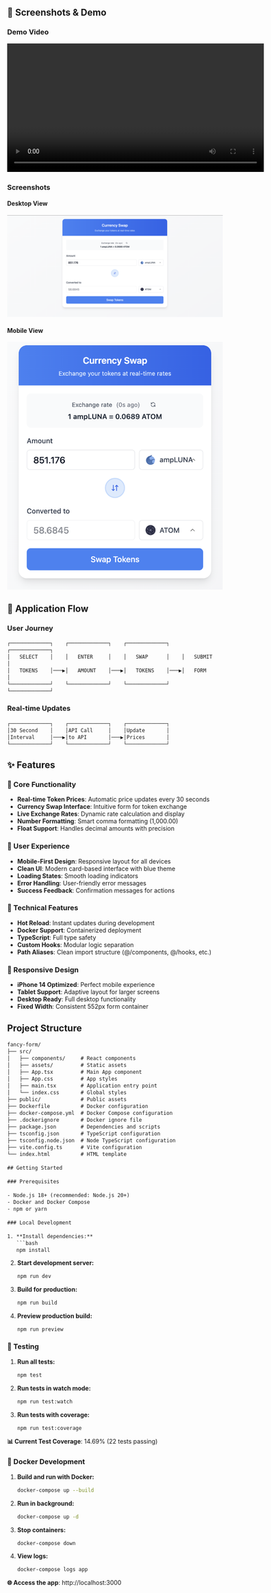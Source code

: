 ## 📸 Screenshots & Demo

### Demo Video
<video width="600" controls>
  <source src="assets/demo.mp4" type="video/mp4">
  Your browser does not support the video tag.
</video>

### Screenshots

#### Desktop View
![Desktop Picture](screenshots/pic-desktop.png)

#### Mobile View  
![Mobile Picture](screenshots/pic-mobile.png)

## 🔄 Application Flow

### User Journey
```
┌─────────────┐    ┌─────────────┐    ┌─────────────┐    ┌─────────────┐
│   SELECT    │    │   ENTER     │    │   SWAP      │    │   SUBMIT    │
│   TOKENS    │───▶│   AMOUNT    │───▶│   TOKENS    │───▶│   FORM      │
└─────────────┘    └─────────────┘    └─────────────┘    └─────────────┘
```

### Real-time Updates
```
┌─────────────┐    ┌─────────────┐    ┌─────────────┐
│30 Second    │    │API Call     │    │Update       │
│Interval     │───▶│to API       │───▶│Prices       │
└─────────────┘    └─────────────┘    └─────────────┘
```

## ✨ Features

### 🎯 Core Functionality
- **Real-time Token Prices**: Automatic price updates every 30 seconds
- **Currency Swap Interface**: Intuitive form for token exchange
- **Live Exchange Rates**: Dynamic rate calculation and display
- **Number Formatting**: Smart comma formatting (1,000.00)
- **Float Support**: Handles decimal amounts with precision

### 🎨 User Experience
- **Mobile-First Design**: Responsive layout for all devices
- **Clean UI**: Modern card-based interface with blue theme
- **Loading States**: Smooth loading indicators
- **Error Handling**: User-friendly error messages
- **Success Feedback**: Confirmation messages for actions

### 🔧 Technical Features
- **Hot Reload**: Instant updates during development
- **Docker Support**: Containerized deployment
- **TypeScript**: Full type safety
- **Custom Hooks**: Modular logic separation
- **Path Aliases**: Clean import structure (@/components, @/hooks, etc.)

### 📱 Responsive Design
- **iPhone 14 Optimized**: Perfect mobile experience
- **Tablet Support**: Adaptive layout for larger screens
- **Desktop Ready**: Full desktop functionality
- **Fixed Width**: Consistent 552px form container

## Project Structure

```
fancy-form/
├── src/
│   ├── components/     # React components
│   ├── assets/         # Static assets
│   ├── App.tsx         # Main App component
│   ├── App.css         # App styles
│   ├── main.tsx        # Application entry point
│   └── index.css       # Global styles
├── public/             # Public assets
├── Dockerfile          # Docker configuration
├── docker-compose.yml  # Docker Compose configuration
├── .dockerignore       # Docker ignore file
├── package.json        # Dependencies and scripts
├── tsconfig.json       # TypeScript configuration
├── tsconfig.node.json  # Node TypeScript configuration
├── vite.config.ts      # Vite configuration
└── index.html          # HTML template

## Getting Started

### Prerequisites

- Node.js 18+ (recommended: Node.js 20+)
- Docker and Docker Compose
- npm or yarn

### Local Development

1. **Install dependencies:**
   ```bash
   npm install
   ```

2. **Start development server:**
   ```bash
   npm run dev
   ```

3. **Build for production:**
   ```bash
   npm run build
   ```

4. **Preview production build:**
   ```bash
   npm run preview
   ```

### 🧪 Testing

1. **Run all tests:**
   ```bash
   npm test
   ```

2. **Run tests in watch mode:**
   ```bash
   npm run test:watch
   ```

3. **Run tests with coverage:**
   ```bash
   npm run test:coverage
   ```

**📊 Current Test Coverage**: 14.69% (22 tests passing)

### 🐳 Docker Development

1. **Build and run with Docker:**
   ```bash
   docker-compose up --build
   ```

2. **Run in background:**
   ```bash
   docker-compose up -d
   ```

3. **Stop containers:**
   ```bash
   docker-compose down
   ```

4. **View logs:**
   ```bash
   docker-compose logs app
   ```

**🌐 Access the app**: http://localhost:3000

